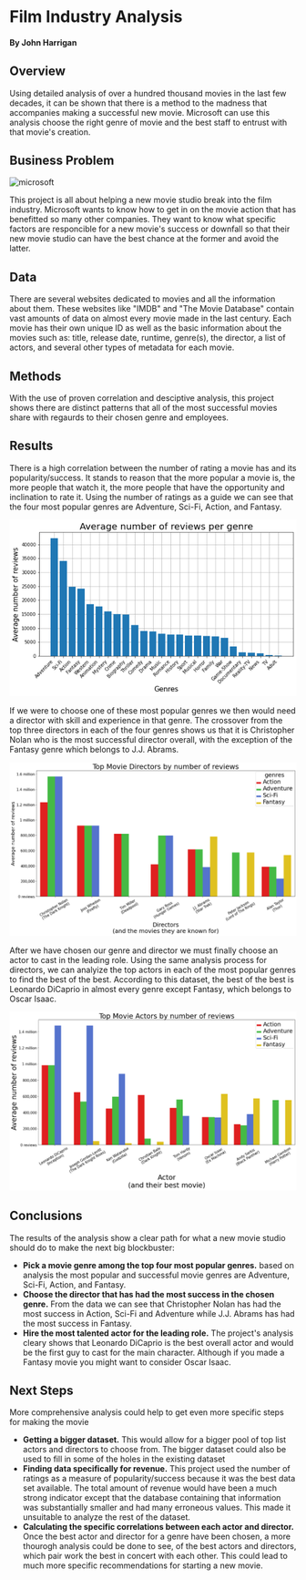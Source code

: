 # Film Industry Analysis
#### By John Harrigan

## Overview
Using detailed analysis of over a hundred thousand movies in the last few decades, it can be shown that there is a method to the madness that accompanies making a successful new movie. Microsoft can use this analysis choose the right genre of movie and the best staff to entrust with that movie's creation. 

## Business Problem
![microsoft](https://www.cnet.com/a/img/resize/f92ae43457ac52e0b761737181264a82aa0765bb/hub/2019/02/04/8311b046-6f2b-4b98-8036-e765f572efad/msft-microsoft-logo-2-3.jpg?auto=webp&fit=crop&height=675&width=1200)

This project is all about helping a new movie studio break into the film industry. Microsoft wants to know how to get in on the movie action
that has benefitted so many other companies. They want to know what specific factors are responcible for a new movie's success or downfall so that their new movie studio can have the best chance at the former and avoid the latter. 

## Data
There are several websites dedicated to movies and all the information about them. These websites like "IMDB" and "The Movie Database" contain vast amounts of data on almost every movie made in the last century. Each movie has their own unique ID as well as the basic information about the movies such as: title, release date, runtime, genre(s), the director, a list of actors, and several other types of metadata for each movie. 

## Methods
With the use of proven correlation and desciptive analysis, this project shows there are distinct patterns that all of the most successful movies share with regaurds to their chosen genre and employees.

## Results
There is a high correlation between the number of rating a movie has and its popularity/success. It stands to reason that the more popular a movie is, the more people that watch it, the more people that have the opportunity and inclination to rate it. Using the number of ratings as a guide we can see that the four most popular genres are Adventure, Sci-Fi, Action, and Fantasy.

![genre popularity](./images/genre_popularity.png)

If we were to choose one of these most popular genres we then would need a director with skill and experience in that genre. The crossover from the top three directors in each of the four genres shows us that it is Christopher Nolan who is the most successful director overall, with the exception of the Fantasy genre which belongs to J.J. Abrams.

![director popularity](./images/director_popularity.png)

After we have chosen our genre and director we must finally choose an actor to cast in the leading role. Using the same analysis process for directors, we can analyize the top actors in each of the most popular genres to find the best of the best. According to this dataset, the best of the best is Leonardo DiCaprio in almost every genre except Fantasy, which belongs to Oscar Isaac.

![actor popularity](./images/actor_popularity.png)

## Conclusions
The results of the analysis show a clear path for what a new movie studio should do to make the next big blockbuster:

- **Pick a movie genre among the top four most popular genres.** based on analysis the most popular and successful movie genres are Adventure, Sci-Fi, Action, and Fantasy.
- **Choose the director that has had the most success in the chosen genre.** From the data we can see that Christopher Nolan has had the most success in Action, Sci-Fi and Adventure while J.J. Abrams has had the most success in Fantasy.
- **Hire the most talented actor for the leading role.** The project's analysis cleary shows that Leonardo DiCaprio is the best overall actor and would be the first guy to cast for the main character. Although if you made a Fantasy movie you might want to consider Oscar Isaac.

## Next Steps
More comprehensive analysis could help to get even more specific steps for making the movie

- **Getting a bigger dataset.** This would allow for a bigger pool of top list actors and directors to choose from. The bigger dataset could also be used to fill in some of the holes in the existing dataset
- **Finding data specifically for revenue.** This project used the number of ratings as a measure of popularity/success because it was the best data set available. The total amount of revenue would have been a much strong indicator except that the database containing that information was substantially smaller and had many erroneous values. This made it unsuitable to analyze the rest of the dataset.
- **Calculating the specific correlations between each actor and director.** Once the best actor and director for a genre have been chosen, a more thourogh analysis could be done to see, of the best actors and directors, which pair work the best in concert with each other. This could lead to much more specific recommendations for starting a new movie.
